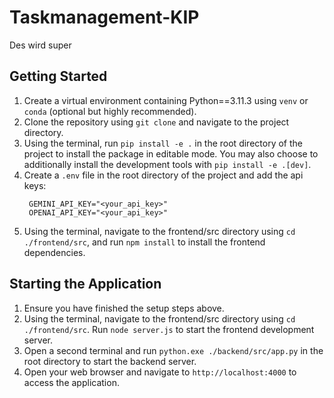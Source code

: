 # Taskmanagement-KIP
Des wird super

## Getting Started

1. Create a virtual environment containing Python==3.11.3 using `venv` or `conda`
   (optional but highly recommended).
2. Clone the repository using `git clone` and navigate to the project directory.
3. Using the terminal, run `pip install -e .` in the root directory of the project to
   install the package in editable mode. You may also choose to additionally install the
   development tools with `pip install -e .[dev]`.
4. Create a `.env` file in the root directory of the project and add the api keys:
   ```
    GEMINI_API_KEY="<your_api_key>"
    OPENAI_API_KEY="<your_api_key>"
   ```
5. Using the terminal, navigate to the frontend/src directory using `cd ./frontend/src`,
   and run `npm install` to install the frontend dependencies.

## Starting the Application
1. Ensure you have finished the setup steps above.
2. Using the terminal, navigate to the frontend/src directory using `cd ./frontend/src`.
   Run `node server.js` to start the frontend development server.
3. Open a second terminal and run `python.exe ./backend/src/app.py` in the root
   directory to start the backend server.
4. Open your web browser and navigate to `http://localhost:4000` to access the
   application.
